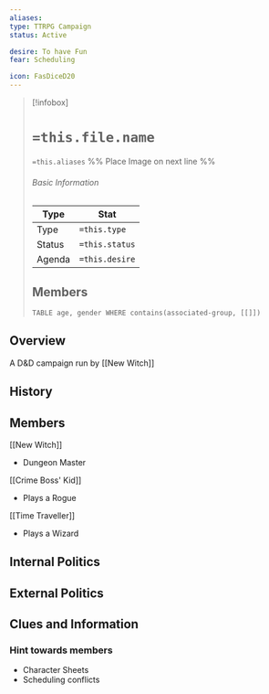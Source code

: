 ```yaml
---
aliases: 
type: TTRPG Campaign
status: Active

desire: To have Fun
fear: Scheduling

icon: FasDiceD20
---
```


> [!infobox]
> # `=this.file.name`
> `=this.aliases`
> %% Place Image on next line %%
> ###### Basic Information
> Type |  Stat |
> ---|---|
> Type | `=this.type` |
> Status | `=this.status` |
> Agenda | `=this.desire` |
> ## Members
>```dataview 
>TABLE age, gender WHERE contains(associated-group, [[]]) 
>```
## Overview
A D&D campaign run by [[New Witch]]
## History

## Members
[[New Witch]]
- Dungeon Master

[[Crime Boss' Kid]]
- Plays a Rogue

[[Time Traveller]]
- Plays a Wizard



## Internal Politics

## External Politics

## Clues and Information
### Hint towards members
- Character Sheets
- Scheduling conflicts

